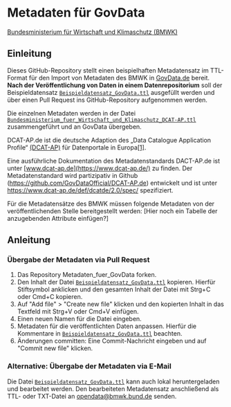 # Metadaten für GovData

[Bundesministerium für Wirtschaft und Klimaschutz (BMWK)](https://www.bmwk.de) 


## Einleitung

Dieses GitHub-Repository stellt einen beispielhaften Metadatensatz im TTL-Format für den Import von Metadaten des BMWK in [GovData.de](https://GovData.de) bereit. **Nach der Veröffentlichung von Daten in einem Datenrepositorium** soll der Beispieldatensatz [`Beispieldatensatz_GovData.ttl`](Datensaetze/Beispieldatensatz_GovData.ttl) ausgefüllt werden und über einen Pull Request ins GitHub-Repository aufgenommen werden.

Die einzelnen Metadaten werden in der Datei [`Bundesministerium_fuer_Wirtschaft_und_Klimaschutz_DCAT-AP.ttl`](Bundesministerium_fuer_Wirtschaft_und_Klimaschutz_DCAT-AP.ttl) zusammengeführt und an GovData übergeben. 

DCAT-AP.de ist die deutsche Adaption des „Data Catalogue Application Profile“ [(DCAT-AP)](https://github.com/SEMICeu/DCAT-AP) für Datenportale in Europa[[1]](https://github.com/GovDataOfficial/DCAT-AP.de).

Eine ausführliche Dokumentation des Metadatenstandards DACT-AP.de ist unter [www.dcat-ap.de](https://www.dcat-ap.de/) zu finden. Der Metadatenstandard wird partizipativ in Github (https://github.com/GovDataOfficial/DCAT-AP.de) entwickelt und ist unter https://www.dcat-ap.de/def/dcatde/2.0/spec/ spezifiziert.  

Für die Metadatensätze des BMWK müssen folgende Metadaten von der veröffentlichenden Stelle bereitgestellt werden: [Hier noch ein Tabelle der anzugebenden Attribute einfügen?]

## Anleitung

### Übergabe der Metadaten via Pull Request

1. Das Repository Metadaten_fuer_GovData forken.
2. Den Inhalt der Datei [`Beispieldatensatz_GovData.ttl`](Datensaetze/Beispieldatensatz_GovData.ttl) kopieren. Hierfür Stiftsymbol anklicken und den gesamten Inhalt der Datei mit Strg+C oder Cmd+C kopieren.
3. Auf "Add file" > "Create new file" klicken und den kopierten Inhalt in das Textfeld mit Strg+V oder Cmd+V einfügen.
4. Einen neuen Namen für die Datei eingeben.
5. Metadaten für die veröffentlichten Daten anpassen. Hierfür die Kommentare in [`Beispieldatensatz_GovData.ttl`](Datensaetze/Beispieldatensatz_GovData.ttl) beachten.
6. Änderungen committen: Eine Commit-Nachricht eingeben und auf "Commit new file" klicken.

### Alternative: Übergabe der Metadaten via E-Mail

Die Datei [`Beispieldatensatz_GovData.ttl`](Datensaetze/Beispieldatensatz_GovData.ttl) kann auch lokal heruntergeladen und bearbeitet werden. Den bearbeiteten Metadatensatz anschließend als TTL- oder TXT-Datei an opendata@bmwk.bund.de senden.
